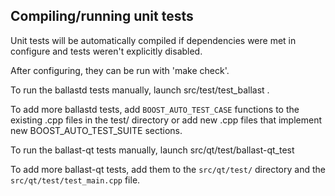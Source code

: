 Compiling/running unit tests
------------------------------------

Unit tests will be automatically compiled if dependencies were met in configure
and tests weren't explicitly disabled.

After configuring, they can be run with 'make check'.

To run the ballastd tests manually, launch src/test/test_ballast .

To add more ballastd tests, add `BOOST_AUTO_TEST_CASE` functions to the existing
.cpp files in the test/ directory or add new .cpp files that
implement new BOOST_AUTO_TEST_SUITE sections.

To run the ballast-qt tests manually, launch src/qt/test/ballast-qt_test

To add more ballast-qt tests, add them to the `src/qt/test/` directory and
the `src/qt/test/test_main.cpp` file.
